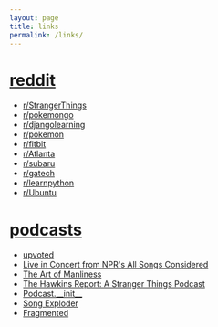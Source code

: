 ```yaml
---
layout: page
title: links
permalink: /links/
---
```


<div class="row">
<span class="col-xs-12 col-sm-4"><h1><a href="https://www.reddit.com/"><i class="fa fa-reddit-alien"></i> reddit</a></h1>
  <ul>
    <li><a href="https://www.reddit.com/r/StrangerThings/">r/StrangerThings</a></li>
    <li><a href="https://www.reddit.com/r/pokemongo/">r/pokemongo</a></li>
    <li><a href="https://www.reddit.com/r/djangolearning/">r/djangolearning</a></li>
    <li><a href="https://www.reddit.com/r/pokemon/">r/pokemon</a></li>  
    <li><a href="https://www.reddit.com/r/fitbit/">r/fitbit</a></li>
    <li><a href="https://www.reddit.com/r/Atlanta/">r/Atlanta</a></li>
    <li><a href="https://www.reddit.com/r/subaru/">r/subaru</a></li>      
    <li><a href="https://www.reddit.com/r/gatech/">r/gatech</a></li>
    <li><a href="https://www.reddit.com/r/learnpython/">r/learnpython</a></li>       
    <li><a href="https://www.reddit.com/r/Ubuntu/">r/Ubuntu</a></li>   
  </ul></span>

<span class="col-xs-12 col-sm-4"><h1><a href="http://app.stitcher.com/fp"><i class="fa fa-microphone"></i> podcasts</a></h1>
  <ul>
    <li><a href="https://redditblog.com/podcast/">upvoted</a></li>
    <li><a href="http://www.npr.org/podcasts/510253/live-in-concert-from-npr-s-all-songs-considered">Live in Concert from NPR's All Songs Considered</a></li>  
    <li><a href="http://www.artofmanliness.com/category/podcast/">The Art of Manliness</a></li>  
    <li><a href="https://www.libertystreetgeek.net/category/stranger-things/">The Hawkins Report: A Stranger Things Podcast</a></li>  
    <li><a href="http://podcastinit.com/">Podcast.__init__</a></li>  
    <li><a href="http://songexploder.net/episodes">Song Exploder</a></li>  
    <li><a href="http://fragmentedpodcast.com/category/episodes/">Fragmented</a></li>   
  </ul></span>
<div>
